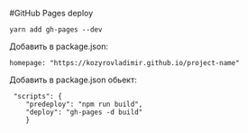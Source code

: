 #GitHub Pages deploy

 ```yarn add gh-pages --dev```
 
Добавить в package.json:
```
homepage: "https://kozyrovladimir.github.io/project-name" 
```

Добавить в package.json обьект: 
```
 "scripts": {		
    "predeploy": "npm run build",		
    "deploy": "gh-pages -d build"	
    }	
```
